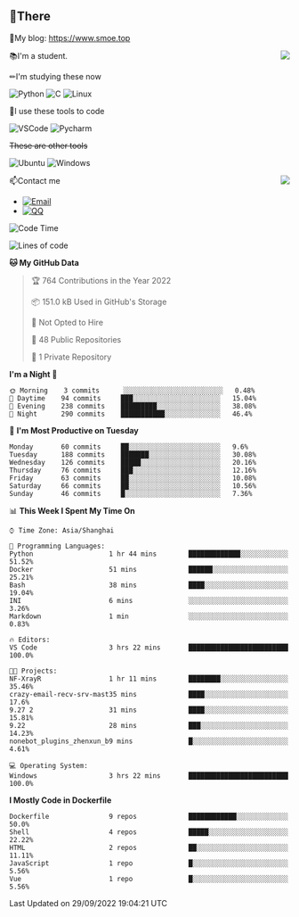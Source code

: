 
## 👏There

📰My blog: https://www.smoe.top

<img align="right" src="https://github-readme-stats.vercel.app/api/top-langs/?username=AkashiCoin"/>


📚I'm a student.

✏I'm studying these now

![Python](https://img.shields.io/badge/-Python-blue?style=flat-square&logo=Python&logoColor=fff)
![C](https://img.shields.io/badge/-C-585858?style=flat-square&logo=C&logoColor=fff)
![Linux](https://img.shields.io/badge/-Linux-black?style=flat-square&logo=Linux&logoColor=fff)

🔨I use these tools to code

![VSCode](https://img.shields.io/badge/-VSCode-blue?style=flat-square&logo=visualstudiocode&logoColor=fff)
![Pycharm](https://img.shields.io/badge/-Pycharm-green?style=flat-square&logo=pycharm&logoColor=fff)

 ~~These are other tools~~

![Ubuntu](https://img.shields.io/badge/-Ubuntu-orange?style=flat-square&logo=Ubuntu&logoColor=fff)
![Windows](https://img.shields.io/badge/-Windows-blue?style=flat-square&logo=Windows&logoColor=fff)

<img align="right" src="https://github-readme-stats.vercel.app/api?username=AkashiCoin" />


📫Contact me

* [![Email](https://img.shields.io/badge/Email-l1040186796@gmail.com-1?style=social&logoColor=fff)](mailto:l1040186796@gmail.com)
* [![QQ](https://img.shields.io/badge/QQ-1040186796-1?style=social&logoColor=fff)](tencent://AddContact/?fromId=45&fromSubId=1&subcmd=all&uin=1040186796&website=www.oicqzone.com)

<!--START_SECTION:waka-->
![Code Time](http://img.shields.io/badge/Code%20Time-256%20hrs%2028%20mins-blue)

![Lines of code](https://img.shields.io/badge/From%20Hello%20World%20I%27ve%20Written-5%20Thousand%20lines%20of%20code-blue)

**🐱 My GitHub Data** 

> 🏆 764 Contributions in the Year 2022
 > 
> 📦 151.0 kB Used in GitHub's Storage 
 > 
> 🚫 Not Opted to Hire
 > 
> 📜 48 Public Repositories 
 > 
> 🔑 1 Private Repository 
 > 
**I'm a Night 🦉** 

```text
🌞 Morning    3 commits      ░░░░░░░░░░░░░░░░░░░░░░░░░   0.48% 
🌆 Daytime    94 commits     ███░░░░░░░░░░░░░░░░░░░░░░   15.04% 
🌃 Evening    238 commits    █████████░░░░░░░░░░░░░░░░   38.08% 
🌙 Night      290 commits    ███████████░░░░░░░░░░░░░░   46.4%

```
📅 **I'm Most Productive on Tuesday** 

```text
Monday       60 commits     ██░░░░░░░░░░░░░░░░░░░░░░░   9.6% 
Tuesday      188 commits    ███████░░░░░░░░░░░░░░░░░░   30.08% 
Wednesday    126 commits    █████░░░░░░░░░░░░░░░░░░░░   20.16% 
Thursday     76 commits     ███░░░░░░░░░░░░░░░░░░░░░░   12.16% 
Friday       63 commits     ██░░░░░░░░░░░░░░░░░░░░░░░   10.08% 
Saturday     66 commits     ██░░░░░░░░░░░░░░░░░░░░░░░   10.56% 
Sunday       46 commits     █░░░░░░░░░░░░░░░░░░░░░░░░   7.36%

```


📊 **This Week I Spent My Time On** 

```text
⌚︎ Time Zone: Asia/Shanghai

💬 Programming Languages: 
Python                   1 hr 44 mins        █████████████░░░░░░░░░░░░   51.52% 
Docker                   51 mins             ██████░░░░░░░░░░░░░░░░░░░   25.21% 
Bash                     38 mins             ████░░░░░░░░░░░░░░░░░░░░░   19.04% 
INI                      6 mins              ░░░░░░░░░░░░░░░░░░░░░░░░░   3.26% 
Markdown                 1 min               ░░░░░░░░░░░░░░░░░░░░░░░░░   0.83%

🔥 Editors: 
VS Code                  3 hrs 22 mins       █████████████████████████   100.0%

🐱‍💻 Projects: 
NF-XrayR                 1 hr 11 mins        ████████░░░░░░░░░░░░░░░░░   35.46% 
crazy-email-recv-srv-mast35 mins             ████░░░░░░░░░░░░░░░░░░░░░   17.6% 
9.27 2                   31 mins             ████░░░░░░░░░░░░░░░░░░░░░   15.81% 
9.22                     28 mins             ███░░░░░░░░░░░░░░░░░░░░░░   14.23% 
nonebot_plugins_zhenxun_b9 mins              █░░░░░░░░░░░░░░░░░░░░░░░░   4.61%

💻 Operating System: 
Windows                  3 hrs 22 mins       █████████████████████████   100.0%

```

**I Mostly Code in Dockerfile** 

```text
Dockerfile               9 repos             ████████████░░░░░░░░░░░░░   50.0% 
Shell                    4 repos             █████░░░░░░░░░░░░░░░░░░░░   22.22% 
HTML                     2 repos             ██░░░░░░░░░░░░░░░░░░░░░░░   11.11% 
JavaScript               1 repo              █░░░░░░░░░░░░░░░░░░░░░░░░   5.56% 
Vue                      1 repo              █░░░░░░░░░░░░░░░░░░░░░░░░   5.56%

```



 Last Updated on 29/09/2022 19:04:21 UTC
<!--END_SECTION:waka-->
